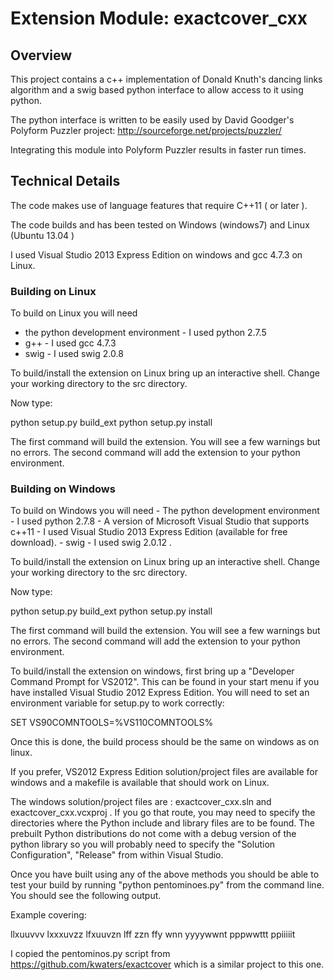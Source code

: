 # Extension Module: exactcover_cxx 
## Overview

This project contains a c++ implementation of Donald Knuth's dancing links 
algorithm and a swig based python interface to allow access to it using python.

The python interface is written to be easily used by David Goodger's Polyform
Puzzler project: http://sourceforge.net/projects/puzzler/

Integrating this module into Polyform Puzzler results in faster run times.

## Technical Details

The code makes use of language features that require C++11 ( or later ).

The code builds and has been tested on Windows (windows7) and Linux (Ubuntu 
13.04 )

I used Visual Studio 2013 Express Edition on windows and gcc 4.7.3 on Linux.
### Building on Linux
To build on Linux you will need 
* the python development environment - I used python 2.7.5
* g++ - I used gcc 4.7.3
* swig - I used swig 2.0.8


To build/install the extension on Linux bring up an interactive shell.
Change your working directory to the src directory.

Now type:

python setup.py build_ext
python setup.py install

The first command will build the extension.  You will see a few warnings but no errors.  The second command will add the extension to your python environment.

### Building on Windows
To build on Windows you will need 
    - The python development environment - I used python 2.7.8
    - A version of Microsoft Visual Studio that supports c++11 - I used Visual Studio 2013 Express Edition (available for free download).
    - swig - I used swig 2.0.12 .


To build/install the extension on Linux bring up an interactive shell.
Change your working directory to the src directory.

Now type:

python setup.py build_ext
python setup.py install

The first command will build the extension.  You will see a few warnings but no errors.  The second command will add the extension to your python environment.

To build/install the extension on windows, first bring up a "Developer 
Command Prompt for VS2012". This can be found in your start menu if you 
have installed Visual Studio 2012 Express Edition.  You will need to set an 
environment variable for setup.py to work correctly:

SET VS90COMNTOOLS=%VS110COMNTOOLS% 

Once this is done, the build process should be the same on windows as on linux.

If you prefer, VS2012 Express Edition solution/project files are available for
windows and a makefile is available that should work on Linux.

The windows solution/project files are : exactcover_cxx.sln and 
exactcover_cxx.vcxproj .   If you go that route, you may need to 
specify the directories where the Python include and library files 
are to be found.  The prebuilt Python distributions do not come with
a debug version of the python library so you will probably need to specify 
the "Solution Configuration", "Release" from within Visual Studio.

Once you have built using any of the above methods you should be able to test
your build by running "python pentominoes.py" from the command line. You
should see the following output.

Example covering:

llxuuvvv
lxxxuvzz
lfxuuvzn
lff  zzn
ffy  wnn
yyyywwnt
pppwwttt
ppiiiiit

I copied the pentominos.py script from https://github.com/kwaters/exactcover
which is a similar project to this one.
